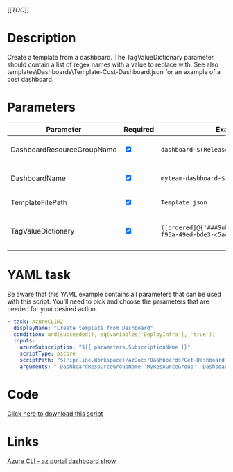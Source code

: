 [[_TOC_]]

# Description

Create a template from a dashboard. The TagValueDictionary parameter should contain a list of regex names with a value to replace with. See also templates\Dashboards\Template-Cost-Dashboard.json for an example of a cost dashboard.

# Parameters

| Parameter                  | Required                        | Example Value                                                                 | Description                                                |
| -------------------------- | ------------------------------- | ----------------------------------------------------------------------------- | ---------------------------------------------------------- |
| DashboardResourceGroupName| <input type="checkbox" checked> | `dashboard-$(Release.EnvironmentName)`                                        | The name of the ResourceGroup                              |
| DashboardName              | <input type="checkbox" checked> | `myteam-dashboard-$(Release.EnvironmentName)`                                 | The name of the dashboard to fetch                         |
| TemplateFilePath           | <input type="checkbox" checked> | `Template.json`                                                               | Path of the template file                                  |
| TagValueDictionary         | <input type="checkbox" checked> | `([ordered]@{'###SubscriptionId###'='f5b5eb5d-f95a-49ed-bde3-c5ad5f6c4c43'})` | Dictionary with tags to use and actual strings to replace  |

# YAML task

Be aware that this YAML example contains all parameters that can be used with this script. You'll need to pick and choose the parameters that are needed for your desired action.

```yaml
- task: AzureCLI@2
  displayName: "Create template from Dashboard"
  condition: and(succeeded(), eq(variables['DeployInfra'], 'true'))
  inputs:
    azureSubscription: "${{ parameters.SubscriptionName }}"
    scriptType: pscore
    scriptPath: "$(Pipeline.Workspace)/AzDocs/Dashboards/Get-DashboardTemplate.ps1"
    arguments: "-DashboardResourceGroupName 'MyResourceGroup' -DashboardName 'MyFirstDashboard' -TemplateFilePath 'Template.json' -TagValueDictionary ([ordered]@{'###SubscriptionId###'='f5b5eb5d-f95a-49ed-bde3-c5ad5f6c4c43'})"
```

# Code

[Click here to download this script](../../../../src/Dashboards/Get-DashboardTemplate.ps1)

# Links

[Azure CLI - az portal dashboard show](https://docs.microsoft.com/en-us/cli/azure/portal/dashboard?view=azure-cli-latest#az_portal_dashboard_show)